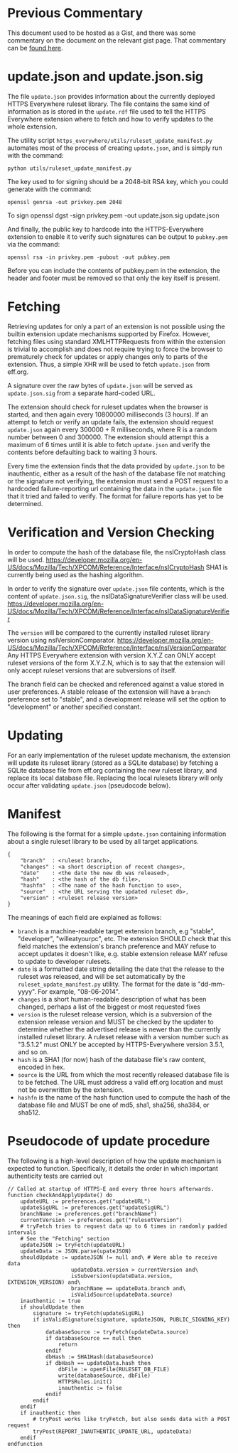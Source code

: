 Previous Commentary
===================

This document used to be hosted as a Gist, and there was some commentary on the document
on the relevant gist page.  That commentary can be [found here](https://gist.github.com/redwire/2e1d8377ea58e43edb40).

update.json and update.json.sig
===============================

The file `update.json` provides information about the currently deployed HTTPS Everywhere
ruleset library.  The file contains the same kind of information as is stored in the
`update.rdf` file used to tell the HTTPS Everywhere extension where to fetch and how to
verify updates to the whole extension.

The utility script `https_everywhere/utils/ruleset_update_manifest.py` automates most of
the process of creating `update.json`, and is simply run with the command:

    python utils/ruleset_update_manifest.py

The key used to for signing should be a 2048-bit RSA key, which you could
generate with the command:

    openssl genrsa -out privkey.pem 2048

To sign 
    openssl dgst -sign privkey.pem -out update.json.sig update.json

And finally, the public key to hardcode into the HTTPS-Everywhere extension to enable it
to verify such signatures can be output to `pubkey.pem` via the command:

    openssl rsa -in privkey.pem -pubout -out pubkey.pem

Before you can include the contents of pubkey.pem in the extension, the header and footer
must be removed so that only the key itself is present.

Fetching
========

Retrieving updates for only a part of an extension is not possible using the builtin
extension update mechanisms supported by Firefox.  However, fetching files using standard
XMLHTTPRequests from within the extension is trivial to accomplish and does not require trying
to force the browser to prematurely check for updates or apply changes only to parts of the
extension.
Thus, a simple XHR will be used to fetch `update.json` from eff.org.

A signature over the raw bytes of `update.json` will be served as `update.json.sig` from a
separate hard-coded URL.

The extension should check for ruleset updates when the browser is started, and then again
every 10800000 milliseconds (3 hours).
If an attempt to fetch or verify an update fails, the extension should request `update.json` 
again every 300000 + R milliseconds, where R is a random number between 0 and 300000.
The extension should attempt this a maximum of 6 times until it is
able to fetch `update.json` and verify the contents before defaulting back to waiting 3 hours.

Every time the extension finds that the data provided by `update.json` to be inauthentic,
either as a result of the hash of the database file not matching or the signature not verifying,
the extension must send a POST request to a hardcoded failure-reporting url containing the data 
in the `update.json` file that it tried and failed to verify.  The format for failure reports
has yet to be determined.

Verification and Version Checking
=================================

In order to compute the hash of the database file, the nsICryptoHash class will be used.
https://developer.mozilla.org/en-US/docs/Mozilla/Tech/XPCOM/Reference/Interface/nsICryptoHash
SHA1 is currently being used as the hashing algorithm.

In order to verify the signature over `update.json` file contents, which is the content of `update.json.sig`,
the nsIDataSignatureVerifier class will be used.
https://developer.mozilla.org/en-US/docs/Mozilla/Tech/XPCOM/Reference/Interface/nsIDataSignatureVerifier

The `version` will be compared to the currently installed ruleset library version using nsIVersionComparator.
https://developer.mozilla.org/en-US/docs/Mozilla/Tech/XPCOM/Reference/Interface/nsIVersionComparator
Any HTTPS Everywhere extension with version X.Y.Z can ONLY accept ruleset versions of the form X.Y.Z.N, which
is to say that the extension will only accept ruleset versions that are subversions of itself.

The branch field can be checked and referenced against a value stored in user preferences.
A stable release of the extension will have a `branch` preference set to "stable",
and a development release will set the option to "development" or another specified constant.

Updating
========

For an early implementation of the ruleset update mechanism, the extension will update its
ruleset library (stored as a SQLite database) by fetching a SQLite database file from eff.org
containing the new ruleset library, and replace its local database file.
Replacing the local rulesets library will only occur after validating `update.json`
(pseudocode below).

Manifest
========

The following is the format for a simple `update.json` containing information about a single
ruleset library to be used by all target applications.

    {
        "branch"  : <ruleset branch>,
        "changes" : <a short description of recent changes>,
        "date"    : <the date the new db was released>,
        "hash"    : <the hash of the db file>,
        "hashfn"  : <The name of the hash function to use>,
        "source"  : <the URL serving the updated ruleset db>,
        "version" : <ruleset release version>
    }

The meanings of each field are explained as follows:

* `branch` is a machine-readable target extension branch, e.g "stable", "developer", "willeatyourpc", etc. The extension SHOULD check that this field matches the extension's branch preference and MAY refuse to accept updates it doesn't like, e.g. stable extension release MAY refuse to update to  developer rulesets.
* `date` is a formatted date string detailing the date that the release to the ruleset was released, and will be set
automatically by the `ruleset_update_manifest.py` utility. The format for the date is "dd-mm-yyyy". For example, "08-06-2014".
* `changes` is a short human-readable description of what has been changed, perhaps a list of the biggest or most requested fixes
* `version` is the ruleset release version, which is a subversion of the extension release version and MUST be checked by the updater to determine whether the advertised release is newer than the currently installed ruleset library. A ruleset release with a version number such as "3.5.1.2" must ONLY be accepted by HTTPS-Everywhere version 3.5.1, and so on.
* `hash` is a SHA1 (for now) hash of the database file's raw content, encoded in hex.
* `source` is the URL from which the most recently released database file is to be fetched. The URL must address a valid eff.org location and must not be overwritten by the extension.
* `hashfn` is the name of the hash function used to compute the hash of the database file and MUST be one of md5, sha1, sha256, sha384, or sha512.

Pseudocode of update procedure
==============================

The following is a high-level description of how the update mechanism is expected to function.  Specifically, it details the order in which important authenticity tests are carried out 

    // Called at startup of HTTPS-E and every three hours afterwards.
    function checkAndApplyUpdate() do
        updateURL := preferences.get("updateURL")
        updateSigURL := preferences.get("updateSigURL")
        branchName := preferences.get("branchName")
        currentVersion := preferences.get("rulesetVersion")
        # tryFetch tries to request data up to 6 times in randomly padded intervals
        # See the "Fetching" section
        updateJSON := tryFetch(updateURL)
        updateData := JSON.parse(upateJSON)
        shouldUpdate := updateJSON != null and\ # Were able to receive data
                        updateData.version > currentVersion and\
                        isSubversion(updateData.version, EXTENSION_VERSION) and\
                        branchName == updateData.branch and\
                        isValidSource(updateData.source)
        inauthentic := true
        if shouldUpdate then
            signature := tryFetch(updateSigURL)
            if isValidSignature(signature, updateJSON, PUBLIC_SIGNING_KEY) then
                databaseSource := tryFetch(updateData.source)
                if databaseSource == null then
                    return
                endif
                dbHash := SHA1Hash(databaseSource)
                if dbHash == updateData.hash then
                    dbFile := openFile(RULESET_DB_FILE)
                    write(databaseSource, dbFile)
                    HTTPSRules.init()
                    inauthentic := false
                endif
            endif
        endif
        if inauthentic then
            # tryPost works like tryFetch, but also sends data with a POST request
            tryPost(REPORT_INAUTHENTIC_UPDATE_URL, updateData)
        endif
    endfunction


